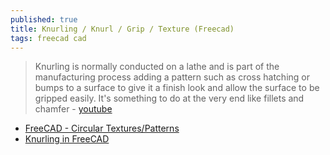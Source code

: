 ```yaml
---
published: true
title: Knurling / Knurl / Grip / Texture (Freecad)
tags: freecad cad
---
```

> Knurling is normally conducted on a lathe and is part of the manufacturing process adding a pattern such as cross hatching or bumps to a surface to give it a finish look and allow the surface to be gripped easily. It's something to do at the very end like fillets and chamfer - [youtube](https://www.youtube.com/watch?v=RB9zNhkIsCI)

- [FreeCAD - Circular Textures/Patterns](https://www.youtube.com/watch?v=NjEWcvLH9Uc)
- [Knurling in FreeCAD ](https://www.youtube.com/watch?v=d6rzyhQysvc)